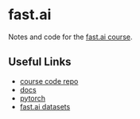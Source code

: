 # fast.ai

Notes and code for the [fast.ai course](https://course.fast.ai/).

## Useful Links

* [course code repo](https://github.com/fastai/course-v3)
* [docs](https://docs.fast.ai/)
* [pytorch](https://pytorch.org/)
* [fast.ai datasets](https://course.fast.ai/datasets)
